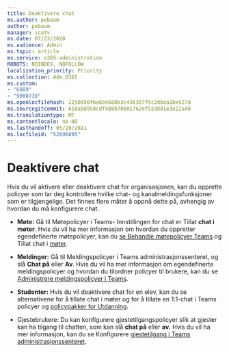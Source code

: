 ```yaml
---
title: Deaktivere chat
ms.author: pebaum
author: pebaum
manager: scotv
ms.date: 07/23/2020
ms.audience: Admin
ms.topic: article
ms.service: o365-administration
ROBOTS: NOINDEX, NOFOLLOW
localization_priority: Priority
ms.collection: Adm_O365
ms.custom:
- "6889"
- "9000738"
ms.openlocfilehash: 2290950f6a6b4680b3c436307f5c2dbaa1be527d
ms.sourcegitcommit: 610a5d950cdf488870601762ef52d881e3e22a48
ms.translationtype: MT
ms.contentlocale: nb-NO
ms.lasthandoff: 05/28/2021
ms.locfileid: "52696895"
---
```

# <a name="disable-chat"></a>Deaktivere chat

Hvis du vil aktivere eller deaktivere chat for organisasjonen, kan du opprette policyer som lar deg kontrollere hvilke chat- og kanalmeldingsfunksjoner som er tilgjengelige. Det finnes flere måter å oppnå dette på, avhengig av hvordan du må konfigurere chat.

- **Møte:** Gå til Møtepolicyer i [](https://admin.teams.microsoft.com/) Teams- Innstillingen for chat er Tillat **chat i møter**. Hvis du vil ha mer informasjon om hvordan du oppretter egendefinerte møtepolicyer, kan du [se Behandle møtepolicyer Teams](/microsoftteams/meeting-policies-in-teams) og Tillat chat i [møter](/microsoftteams/meeting-policies-in-teams#allow-chat-in-meetings).

- **Meldinger:** Gå til Meldingspolicyer i [](https://admin.teams.microsoft.com/)Teams administrasjonssenteret, og slå **Chat på** eller **Av**. Hvis du vil ha mer informasjon om egendefinerte meldingspolicyer og hvordan du tilordner policyer til brukere, kan du se [Administrere meldingspolicyer i Teams](/microsoftteams/messaging-policies-in-teams).

- **Studenter:** Hvis du vil deaktivere chat for en elev, kan du se alternativene for å tillate chat i møter og for å tillate en 1:1-chat i Teams policyer og [policypakker for Utdanning](/microsoftteams/policy-packages-edu).

- Gjestebrukere: Du kan konfigurere gjestetilgangspolicyer slik at gjester kan ha tilgang til chatten, som kan slå **chat på** eller **av.** Hvis du vil ha mer informasjon, kan du se Konfigurere [gjestetilgang i Teams administrasjonssenteret](/microsoftteams/set-up-guests#configure-guest-access-in-the-teams-admin-center).




